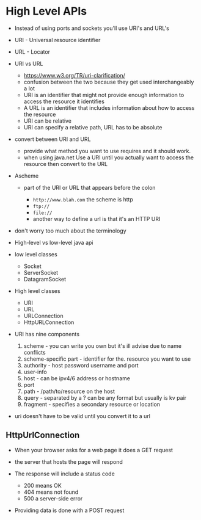 # High Level APIs #

* Instead of using ports and sockets you'll use URI's and URL's
* URI - Universal resource identifier
* URL - Locator
* URI vs URL

    * <https://www.w3.org/TR/uri-clarification/>
    * confusion between the two because they get used interchangeably a lot
    * URI is an identifier that might not provide enough information to access the resource it identifies
    * A URL is an identifier that includes information about how to access the resource
    * URI can be relative
    * URI can specify a relative path, URL has to be absolute

* convert between URI and URL

    * provide what method you want to use requires and it should work.
    * when using java.net Use a URI until you actually want to access the resource then convert to the URL

* Ascheme

    * part of the URI or URL that appears before the colon

        * `http://www.blah.com` the scheme is http
        * `ftp://`
        * `file://`
        * another way to define a url is that it's an HTTP URI

* don't worry too much about the terminology
* High-level vs low-level java api

* low level classes
    * Socket
    * ServerSocket
    * DatagramSocket

* High level classes

    * URI
    * URL
    * URLConnection
    * HttpURLConnection

* URI has nine components

    1.  scheme - you can write you own but it's ill advise due to name conflicts
    2.  scheme-specific part - identifier for the. resource you want to use
    3.  authority - host password username and port
    4.  user-info
    5.  host - can be ipv4/6 address or hostname
    6.  port
    7.  path - /path/to/resource on the host
    8.  query - separated by a ? can be any format but usually is kv pair
    9.  fragment - specifies a secondary resource or location

* uri doesn't have to be valid until you convert it to a url

## HttpUrlConnection ##

* When your browser asks for a web page it does a GET request
* the server that hosts the page will respond
* The response will include a status code

    * 200 means OK
    * 404 means not found
    * 500 a server-side error

* Providing data is done with a POST request